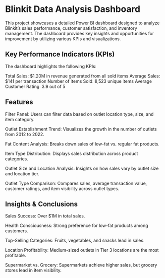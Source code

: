 # Blinkit Data Analysis Dashboard 
This project showcases a detailed Power BI dashboard designed to analyze Blinkit’s sales performance, customer satisfaction, and inventory management. The dashboard provides key insights and opportunities for improvement by utilizing various KPIs and visualizations.

## Key Performance Indicators (KPIs)
The dashboard highlights the following KPIs:

Total Sales: $1.20M in revenue generated from all sold items
Average Sales: $141 per transaction
Number of Items Sold: 8,523 unique items
Average Customer Rating: 3.9 out of 5

## Features
Filter Panel: Users can filter data based on outlet location type, size, and item category.

Outlet Establishment Trend: Visualizes the growth in the number of outlets from 2012 to 2022.

Fat Content Analysis: Breaks down sales of low-fat vs. regular fat products.

Item Type Distribution: Displays sales distribution across product categories.

Outlet Size and Location Analysis: Insights on how sales vary by outlet size and location tier.

Outlet Type Comparison: Compares sales, average transaction value, customer ratings, and item visibility across outlet types.

## Insights & Conclusions
Sales Success: Over $1M in total sales.

Health Consciousness: Strong preference for low-fat products among customers.

Top-Selling Categories: Fruits, vegetables, and snacks lead in sales.

Location Profitability: Medium-sized outlets in Tier 3 locations are the most profitable.

Supermarket vs. Grocery: Supermarkets achieve higher sales, but grocery stores lead in item visibility.
